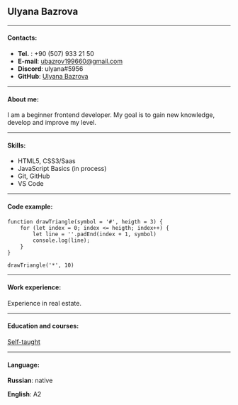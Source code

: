 ## Ulyana Bazrova    

---

#### Contacts:

- **Tel.** : +90 (507) 933 21 50
- **E-mail**: [ubazrov199660@gmail.com](mailto:ubazrov199660@gmail.com)
- **Discord**: ulyana#5956
- **GitHub**: [Ulyana Bazrova](https://github.com/Ulyana-dev)
----

#### About me:
I am a beginner frontend developer. My goal is to gain new knowledge, develop and improve my level.

---

#### Skills:

- HTML5, CSS3/Saas
- JavaScript Basics (in process)
- Git, GitHub
- VS Code
---

#### Code example:

``` 
function drawTriangle(symbol = '#', heigth = 3) {
    for (let index = 0; index <= heigth; index++) {
        let line = ''.padEnd(index + 1, symbol)
        console.log(line);
    }
}

drawTriangle('*', 10)
```

---

#### Work experience:

Experience in real estate.

---

#### Education and courses:

[Self-taught](https://developer.mozilla.org/ru/docs/Learn)

---
#### Language:

**Russian**: native

**English**: A2

